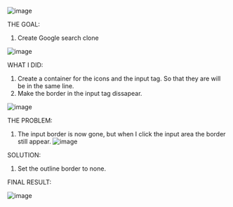 ![image](https://github.com/wahyu-nugroho-adji/google-search-clone/assets/135510326/f52bc9aa-acd0-43b6-ae5c-9fda7ae050ea)


THE GOAL:
1. Create Google search clone

![image](https://github.com/wahyu-nugroho-adji/google-search-clone/assets/135510326/a431776e-57fc-451a-8532-2d18bc015f7b)

WHAT I DID:
1. Create a container for the icons and the input tag. So that they are will be in the same line.
2. Make the border in the input tag dissapear.

![image](https://github.com/wahyu-nugroho-adji/google-search-clone/assets/135510326/5072fcf7-1e1f-462a-8902-8314cc5d4f6a)


THE PROBLEM:
1. The input border is now gone, but when I click the input area the border still appear.
![image](https://github.com/wahyu-nugroho-adji/google-search-clone/assets/135510326/85ea0504-0258-4cb8-a8e9-05230f28437d)


SOLUTION:
1. Set the outline border to none.

FINAL RESULT:

![image](https://github.com/wahyu-nugroho-adji/google-search-clone/assets/135510326/120f1997-311a-4e80-a7f2-055cda5a863c)
